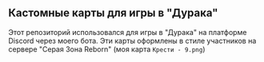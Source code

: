 ## Кастомные карты для игры в "Дурака"
Этот репозиторий использовался для игры в "Дурака" на платформе Discord через моего бота. Эти карты оформлены в стиле участников на сервере "Серая Зона Reborn" (моя карта `Крести - 9.png`)